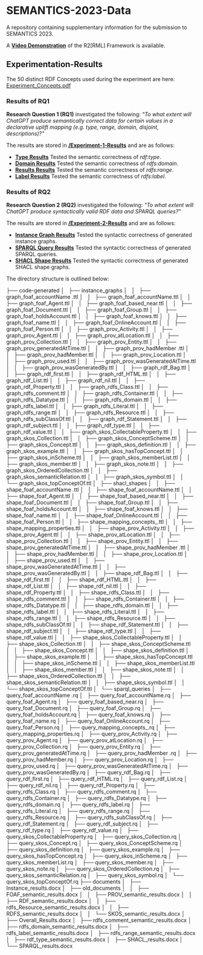 # SEMANTICS-2023-Data
A  repository containing supplementary information for the submission to SEMANTICS 2023. 

A **[Video Demonstration](./Video_Demo.mp4)** of the R2[RML] Framework is available. 

## Experimentation-Results
The 50 distinct RDF Concepts used during the experiment are here: [Experiment_Concepts.pdf](Experiment_Concepts.pdf)
### Results of RQ1 
**Research Question 1 (RQ1)** investigated the following:  *"To what extent will ChatGPT produce semantically correct data for certain values in a declarative uplift mapping (e.g. type, range, domain, disjoint, descriptions)?"* 

The results are stored in **[/Experiment-1-Results](./Experiment-1-Results)** and are as follows: 

- **[Type Results](./Experiment-1-Results/RDF_TYPE_RESULTS.pdf)** Tested the semantic correctness of *rdf:type*. 
- **[Domain Results](./Experiment-1-Results/RDF_TYPE_RESULTS.pdf)** Tested the semantic correctness of *rdfs:domain*. 
- **[Results Results](./Experiment-1-Results/RDF_TYPE_RESULTS.pdf)** Tested the semantic correctness of *rdfs:range*. 
- **[Label Results](./Experiment-1-Results/RDF_TYPE_RESULTS.pdf)** Tested the semantic correctness of *rdfs:label*. 

### Results of RQ2
**Research Question 2 (RQ2)** investigated the following:  *"To what extent will ChatGPT produce syntactically valid RDF data and SPARQL queries?"* 

The results are stored in **[/Experiment-2-Results](./Experiment-2-Results)** and are as follows: 
- **[Instance Graph Results](./Experiment-1-Results/RDF_TYPE_RESULTS.pdf)** Tested the syntactic correctness of generated instance graphs. 
- **[SPARQL Query Results](./Experiment-1-Results/RDF_TYPE_RESULTS.pdf)** Tested the syntactic correctness of generated SPARQL queries. 
- **[SHACL Shape Results](./Experiment-1-Results/RDF_TYPE_RESULTS.pdf)** Tested the syntactic correctness of generated SHACL shape graphs. 


The directory structure is outlined below: 

├── code-generated
│   ├── instance_graphs
│   │   ├── graph_foaf_accountName .ttl
│   │   ├── graph_foaf_accountName.ttl
│   │   ├── graph_foaf_Agent.ttl
│   │   ├── graph_foaf_based_near.ttl
│   │   ├── graph_foaf_Document.ttl
│   │   ├── graph_foaf_Group.ttl
│   │   ├── graph_foaf_holdsAccount.ttl
│   │   ├── graph_foaf_knows.ttl
│   │   ├── graph_foaf_name.ttl
│   │   ├── graph_foaf_OnlineAccount.ttl
│   │   ├── graph_foaf_Person.ttl
│   │   ├── graph_prov_Activity.ttl
│   │   ├── graph_prov_Agent.ttl
│   │   ├── graph_prov_atLocation.ttl
│   │   ├── graph_prov_Collection.ttl
│   │   ├── graph_prov_Entity.ttl
│   │   ├── graph_prov_generatedAtTime.ttl
│   │   ├── graph_prov_hadMember .ttl
│   │   ├── graph_prov_hadMember.ttl
│   │   ├── graph_prov_Location.ttl
│   │   ├── graph_prov_used.ttl
│   │   ├── graph_prov_wasGeneratedAtTime.ttl
│   │   ├── graph_prov_wasGeneratedBy.ttl
│   │   ├── graph_rdf_Bag.ttl
│   │   ├── graph_rdf_first.ttl
│   │   ├── graph_rdf_HTML.ttl
│   │   ├── graph_rdf_List.ttl
│   │   ├── graph_rdf_nil.ttl
│   │   ├── graph_rdf_Property.ttl
│   │   ├── graph_rdfs_Class.ttl
│   │   ├── graph_rdfs_comment.ttl
│   │   ├── graph_rdfs_Container.ttl
│   │   ├── graph_rdfs_Datatype.ttl
│   │   ├── graph_rdfs_domain.ttl
│   │   ├── graph_rdfs_label.ttl
│   │   ├── graph_rdfs_Literal.ttl
│   │   ├── graph_rdfs_range.ttl
│   │   ├── graph_rdfs_Resource.ttl
│   │   ├── graph_rdfs_subClassOf.ttl
│   │   ├── graph_rdf_Statement.ttl
│   │   ├── graph_rdf_subject.ttl
│   │   ├── graph_rdf_type.ttl
│   │   ├── graph_rdf_value.ttl
│   │   ├── graph_skos_CollectableProperty.ttl
│   │   ├── graph_skos_Collection.ttl
│   │   ├── graph_skos_ConceptScheme.ttl
│   │   ├── graph_skos_Concept.ttl
│   │   ├── graph_skos_definition.ttl
│   │   ├── graph_skos_example.ttl
│   │   ├── graph_skos_hasTopConcept.ttl
│   │   ├── graph_skos_inScheme.ttl
│   │   ├── graph_skos_memberList.ttl
│   │   ├── graph_skos_member.ttl
│   │   ├── graph_skos_note.ttl
│   │   ├── graph_skos_OrderedCollection.ttl
│   │   ├── graph_skos_semanticRelation.ttl
│   │   ├── graph_skos_symbol.ttl
│   │   └── graph_skos_topConceptOf.ttl
│   ├── shacl_shapes
│   │   ├── shape_foaf_accountName .ttl
│   │   ├── shape_foaf_accountName.ttl
│   │   ├── shape_foaf_Agent.ttl
│   │   ├── shape_foaf_based_near.ttl
│   │   ├── shape_foaf_Document.ttl
│   │   ├── shape_foaf_Group.ttl
│   │   ├── shape_foaf_holdsAccount.ttl
│   │   ├── shape_foaf_knows.ttl
│   │   ├── shape_foaf_name.ttl
│   │   ├── shape_foaf_OnlineAccount.ttl
│   │   ├── shape_foaf_Person.ttl
│   │   ├── shape_mapping_concepts_.ttl
│   │   ├── shape_mapping_properties.ttl
│   │   ├── shape_prov_Activity.ttl
│   │   ├── shape_prov_Agent.ttl
│   │   ├── shape_prov_atLocation.ttl
│   │   ├── shape_prov_Collection.ttl
│   │   ├── shape_prov_Entity.ttl
│   │   ├── shape_prov_generatedAtTime.ttl
│   │   ├── shape_prov_hadMember .ttl
│   │   ├── shape_prov_hadMember.ttl
│   │   ├── shape_prov_Location.ttl
│   │   ├── shape_prov_used.ttl
│   │   ├── shape_prov_wasGeneratedAtTime.ttl
│   │   ├── shape_prov_wasGeneratedBy.ttl
│   │   ├── shape_rdf_Bag.ttl
│   │   ├── shape_rdf_first.ttl
│   │   ├── shape_rdf_HTML.ttl
│   │   ├── shape_rdf_List.ttl
│   │   ├── shape_rdf_nil.ttl
│   │   ├── shape_rdf_Property.ttl
│   │   ├── shape_rdfs_Class.ttl
│   │   ├── shape_rdfs_comment.ttl
│   │   ├── shape_rdfs_Container.ttl
│   │   ├── shape_rdfs_Datatype.ttl
│   │   ├── shape_rdfs_domain.ttl
│   │   ├── shape_rdfs_label.ttl
│   │   ├── shape_rdfs_Literal.ttl
│   │   ├── shape_rdfs_range.ttl
│   │   ├── shape_rdfs_Resource.ttl
│   │   ├── shape_rdfs_subClassOf.ttl
│   │   ├── shape_rdf_Statement.ttl
│   │   ├── shape_rdf_subject.ttl
│   │   ├── shape_rdf_type.ttl
│   │   ├── shape_rdf_value.ttl
│   │   ├── shape_skos_CollectableProperty.ttl
│   │   ├── shape_skos_Collection.ttl
│   │   ├── shape_skos_ConceptScheme.ttl
│   │   ├── shape_skos_Concept.ttl
│   │   ├── shape_skos_definition.ttl
│   │   ├── shape_skos_example.ttl
│   │   ├── shape_skos_hasTopConcept.ttl
│   │   ├── shape_skos_inScheme.ttl
│   │   ├── shape_skos_memberList.ttl
│   │   ├── shape_skos_member.ttl
│   │   ├── shape_skos_note.ttl
│   │   ├── shape_skos_OrderedCollection.ttl
│   │   ├── shape_skos_semanticRelation.ttl
│   │   ├── shape_skos_symbol.ttl
│   │   └── shape_skos_topConceptOf.ttl
│   └── sparql_queries
│       ├── query_foaf_accountName .rq
│       ├── query_foaf_accountName.rq
│       ├── query_foaf_Agent.rq
│       ├── query_foaf_based_near.rq
│       ├── query_foaf_Document.rq
│       ├── query_foaf_Group.rq
│       ├── query_foaf_holdsAccount.rq
│       ├── query_foaf_knows.rq
│       ├── query_foaf_name.rq
│       ├── query_foaf_OnlineAccount.rq
│       ├── query_foaf_Person.rq
│       ├── query_mapping_concepts_.rq
│       ├── query_mapping_properties.rq
│       ├── query_prov_Activity.rq
│       ├── query_prov_Agent.rq
│       ├── query_prov_atLocation.rq
│       ├── query_prov_Collection.rq
│       ├── query_prov_Entity.rq
│       ├── query_prov_generatedAtTime.rq
│       ├── query_prov_hadMember .rq
│       ├── query_prov_hadMember.rq
│       ├── query_prov_Location.rq
│       ├── query_prov_used.rq
│       ├── query_prov_wasGeneratedAtTime.rq
│       ├── query_prov_wasGeneratedBy.rq
│       ├── query_rdf_Bag.rq
│       ├── query_rdf_first.rq
│       ├── query_rdf_HTML.rq
│       ├── query_rdf_List.rq
│       ├── query_rdf_nil.rq
│       ├── query_rdf_Property.rq
│       ├── query_rdfs_Class.rq
│       ├── query_rdfs_comment.rq
│       ├── query_rdfs_Container.rq
│       ├── query_rdfs_Datatype.rq
│       ├── query_rdfs_domain.rq
│       ├── query_rdfs_label.rq
│       ├── query_rdfs_Literal.rq
│       ├── query_rdfs_range.rq
│       ├── query_rdfs_Resource.rq
│       ├── query_rdfs_subClassOf.rq
│       ├── query_rdf_Statement.rq
│       ├── query_rdf_subject.rq
│       ├── query_rdf_type.rq
│       ├── query_rdf_value.rq
│       ├── query_skos_CollectableProperty.rq
│       ├── query_skos_Collection.rq
│       ├── query_skos_Concept.rq
│       ├── query_skos_ConceptScheme.rq
│       ├── query_skos_definition.rq
│       ├── query_skos_example.rq
│       ├── query_skos_hasTopConcept.rq
│       ├── query_skos_inScheme.rq
│       ├── query_skos_memberList.rq
│       ├── query_skos_member.rq
│       ├── query_skos_note.rq
│       ├── query_skos_OrderedCollection.rq
│       ├── query_skos_semanticRelation.rq
│       ├── query_skos_symbol.rq
│       └── query_skos_topConceptOf.rq
├── documents
│   ├── Instance_results.docx
│   ├── old_documents
│   │   ├── FOAF_semantic_results.docx
│   │   ├── PROV_semantic_results.docx
│   │   ├── RDF_semantic_results.docx
│   │   ├── rdfs_Resource_semantic_results.docx
│   │   ├── RDFS_semantic_results.docx
│   │   └── SKOS_semantic_results.docx
│   ├── Overall_Results.docx
│   ├── rdfs_comment_semantic_results.docx
│   ├── rdfs_domain_semantic_results.docx
│   ├── rdfs_label_semantic_results.docx
│   ├── rdfs_range_semantic_results.docx
│   ├── rdf_type_semantic_results.docx
│   ├── SHACL_results.docx
│   └── SPARQL_results.docx

